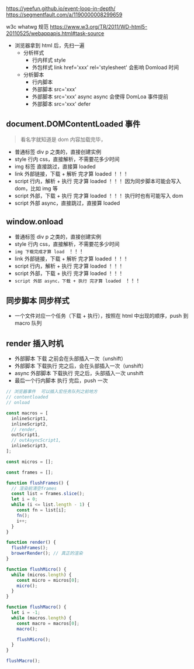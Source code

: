 https://yeefun.github.io/event-loop-in-depth/
https://segmentfault.com/a/1190000008299659

w3c whatwg 规范
https://www.w3.org/TR/2011/WD-html5-20110525/webappapis.html#task-source

- 浏览器拿到 html 后，先扫一遍
  - 分析样式
    - 行内样式 style
    - 外包样式 link href='xxx' rel='stylesheet' 会影响 Domload 时间
  - 分析脚本
    - 行内脚本
    - 外部脚本 src='xxx'
    - 外部脚本 src='xxx' async async 会使得 DomLoa 事件提前
    - 外部脚本 src='xxx' defer

## document.DOMContentLoaded 事件

> 看名字就知道是 dom 内容加载完毕，

- 普通标签 div p 之类的，直接创建实例
- style 行内 css，直接解析，不需要花多少时间
- img 标签 直接跳过，直接算 loaded
- link 外部链接，下载 + 解析 完才算 loaded ！！！
- script 行内，解析 + 执行 完才算 loaded ！！！ 因为同步脚本可能会写入 dom，比如 img 等
- script 外部，下载 + 执行 完才算 loaded ！！！ 执行时也有可能写入 dom
- script 外部 async，直接跳过，直接算 loaded

## window.onload

- 普通标签 div p 之类的，直接创建实例
- style 行内 css，直接解析，不需要花多少时间
- `img 下载完成才算 load ` ！！！
- link 外部链接，下载 + 解析 完才算 loaded ！！！
- script 行内，解析 + 执行 完才算 loaded ！！！
- script 外部，下载 + 执行 完才算 loaded ！！！
- `script 外部 async，下载 + 执行 完才算 loaded ` ！！！

## 同步脚本 同步样式

- 一个文件对应一个任务（下载 + 执行），按照在 html 中出现的顺序，push 到 macro 队列

## render 插入时机

- 外部脚本 下载 之前会在头部插入一次（unshift）
- 外部脚本 下载执行 完之后，会在头部插入一次（unshift）
- async 外部脚本 下载执行 完之后，头部插入一次 unshift
- 最后一个行内脚本 执行 完后，push 一次

```js
// 浏览器事件  可以插入宏任务队列之前地方
// contentloaded
// onload

const macros = [
  inlineScript1,
  inlineScript2,
  // render,
  outScript1,
  // outAsyncScript1,
  inlineScript3,
];

const micros = [];

const frames = [];

function flushFrames() {
  // 渲染前清空frames
  const list = frames.slice();
  let i = 0;
  while (i <= list.length - 1) {
    const fn = list[i];
    fn();
    i++;
  }
}

function render() {
  flushFrames();
  browerRender(); // 真正的渲染
}

function flushMicro() {
  while (micros.length) {
    const micro = micros[0];
    micro();
  }
}

function flushMacro() {
  let i = -1;
  while (macros.length) {
    const macro = macros[0];
    macro();

    flushMicro();
  }
}

flushMacro();
```
